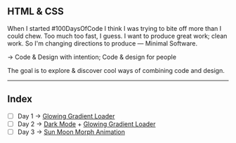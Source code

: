 ## HTML & CSS

When I started #100DaysOfCode I think I was trying to bite off more than I could chew. Too much too fast, I guess. I want to produce great work; clean work. So I'm changing directions to produce — Minimal Software.

→ Code & Design with intention; Code & design for people

The goal is to explore & discover cool ways of combining code and design.

---

## Index

- [ ] Day 1 → [Glowing Gradient Loader](./Glowing_Gradient_Loader)
- [ ] Day 2 → [Dark Mode](./html-css-react/src/store/Mode/useDarkMode.js) + [Glowing Gradient Loader](./html-css-react/src/components/Glowing_Gradient_Loader/Glowing_Gradient_Loader.js)
- [ ] Day 3 → [Sun Moon Morph Animation](./html-css-react/src/components/Sun_Moon_Morph/Sun_Moon_Morph.js )
